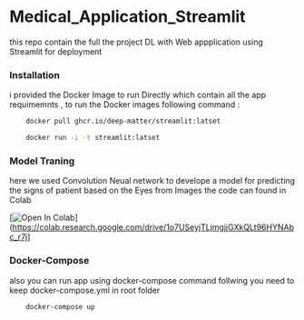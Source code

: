 # Medical_Application_Streamlit
this repo contain the full the project DL with Web appplication using Streamlit for deployment 

### Installation 

i provided the Docker Image to run Directly which contain all the app requimemnts ,
to run the Docker images following command :

```sh 
    docker pull ghcr.io/deep-matter/streamlit:latset 
```
```sh
    docker run -i -t streamlit:latset
```
### Model Traning 

here we used Convolution Neual network to develope a model for predicting the signs of patient based on the Eyes from Images the code can found in Colab 

[![Open In Colab](https://colab.research.google.com/assets/colab-badge.svg)](https://colab.research.google.com/drive/1o7USeyjTLjmgjjGXkQLt96HYNAbc_r7j]

### Docker-Compose 

also you can run app using docker-compose command follwing you need to keep docker-compose.yml in root folder 

```sh
    docker-compose up 
```


